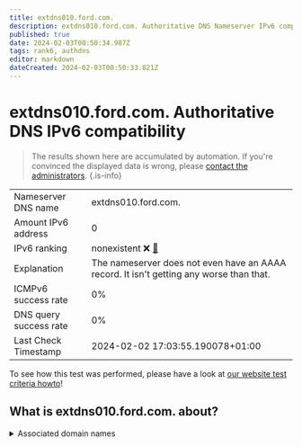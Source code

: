```yaml
---
title: extdns010.ford.com.
description: extdns010.ford.com. Authoritative DNS Nameserver IPv6 compatibility
published: true
date: 2024-02-03T00:50:34.987Z
tags: rank6, authdns
editor: markdown
dateCreated: 2024-02-03T00:50:33.821Z
---
```


# extdns010.ford.com. Authoritative DNS IPv6 compatibility

> The results shown here are accumulated by automation. If you're convinced the displayed data is wrong, please [contact the administrators](/howto/chat). 
{.is-info}




|   |   |
| - | - |
| Nameserver DNS name | extdns010.ford.com.
| Amount IPv6 address | 0
| IPv6 ranking | nonexistent :x: [🔗](/howto/ranking) |
| Explanation | The nameserver does not even have an AAAA record. It isn't getting any worse than that. |
| ICMPv6 success rate | 0%|
| DNS query success rate | 0% |
| Last Check Timestamp | 2024-02-02 17:03:55.190078+01:00 |

To see how this test was performed, please have a look at [our website test criteria howto](/howto/testcriteria/authdns)!


## What is extdns010.ford.com. about?






<details>
<summary>Associated domain names</summary>

www.ford.com

</details>
